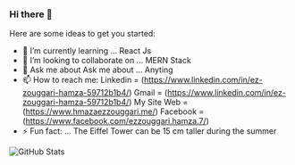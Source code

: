 ### Hi there 👋

Here are some ideas to get you started:

- 🔭 I’m currently learning ... React Js
- 👯 I’m looking to collaborate on ... MERN Stack 
- 💬 Ask me about Ask me about ... Anyting
- 📫 How to reach me:
     Linkedin = (https://www.linkedin.com/in/ez-zouggari-hamza-59712b1b4/)
     Gmail = (https://www.linkedin.com/in/ez-zouggari-hamza-59712b1b4/)
     My Site Web = (https://www.hmazaezzouggari.me/)
     Facebook = (https://www.facebook.com/ezzouggari.hamza.7/)
- ⚡ Fun fact: ... The Eiffel Tower can be 15 cm taller during the summer

![GitHub Stats](https://github-readme-stats.vercel.app/api?username=hamza411-ezzouggari&&show_icon=true&title_color=ffffff&icon_color=bb2acf&text_color=daf7dc&bg_color=151515)
